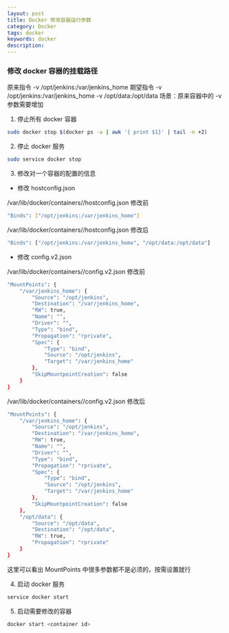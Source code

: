 ```yaml
---
layout: post
title: Docker 修改容器运行参数
category: Docker
tags: docker
keywords: docker
description:
---
```


### 修改 docker 容器的挂载路径

原来指令 -v /opt/jenkins:/var/jenkins_home
期望指令 -v /opt/jenkins:/var/jenkins_home -v /opt/data:/opt/data
场景：原来容器中的 -v 参数需要增加

1. 停止所有 docker 容器

```bash
sudo docker stop $(docker ps -a | awk '{ print $1}' | tail -n +2)
```

2. 停止 docker 服务

```bash
sudo service docker stop
```

3. 修改对一个容器的配置的信息

- 修改 hostconfig.json

/var/lib/docker/containers/<hash>/hostconfig.json 修改前

```bash
"Binds": ["/opt/jenkins:/var/jenkins_home"]
```

/var/lib/docker/containers/<hash>/hostconfig.json 修改后

```bash
"Binds": ["/opt/jenkins:/var/jenkins_home", "/opt/data:/opt/data"]
```

- 修改 config.v2.json

/var/lib/docker/containers/<hash>/config.v2.json 修改前

```bash
"MountPoints": {
    "/var/jenkins_home": {
        "Source": "/opt/jenkins",
        "Destination": "/var/jenkins_home",
        "RW": true,
        "Name": "",
        "Driver": "",
        "Type": "bind",
        "Propagation": "rprivate",
        "Spec": {
            "Type": "bind",
            "Source": "/opt/jenkins",
            "Target": "/var/jenkins_home"
        },
        "SkipMountpointCreation": false
    }
}
```

/var/lib/docker/containers/<hash>/config.v2.json 修改后

```bash
"MountPoints": {
    "/var/jenkins_home": {
        "Source": "/opt/jenkins",
        "Destination": "/var/jenkins_home",
        "RW": true,
        "Name": "",
        "Driver": "",
        "Type": "bind",
        "Propagation": "rprivate",
        "Spec": {
            "Type": "bind",
            "Source": "/opt/jenkins",
            "Target": "/var/jenkins_home"
        },
        "SkipMountpointCreation": false
    },
    "/opt/data": {
        "Source": "/opt/data",
        "Destination": "/opt/data",
        "RW": true,
        "Propagation": "rprivate"
    }
}
```

这里可以看出 MountPoints 中很多参数都不是必须的，按需设置就行

4. 启动 docker 服务

```bash
service docker start
```

5. 启动需要修改的容器

```bash
docker start <container id>
```
